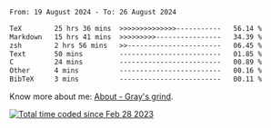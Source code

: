 <!--START_SECTION:waka-->

```txt
From: 19 August 2024 - To: 26 August 2024

TeX        25 hrs 36 mins  >>>>>>>>>>>>>>-----------   56.14 %
Markdown   15 hrs 41 mins  >>>>>>>>>----------------   34.39 %
zsh        2 hrs 56 mins   >>-----------------------   06.45 %
Text       50 mins         -------------------------   01.85 %
C          24 mins         -------------------------   00.89 %
Other      4 mins          -------------------------   00.16 %
BibTeX     3 mins          -------------------------   00.11 %
```

<!--END_SECTION:waka-->

<!-- [![grayxu's github stats](https://github-readme-stats.vercel.app/api?username=grayxu&count_private=true&show_icons=true)](https://github.com/grayxu) -->

Know more about me: [About - Gray's grind](https://www.grayxu.cn/).
<p align="left">
  <a href="https://wakatime.com/@c69eb31e-43a1-463f-8968-c3449e386f57"><img src="https://wakatime.com/badge/user/c69eb31e-43a1-463f-8968-c3449e386f57.svg" title="Total time coded since Feb 28 2023" /></a>
</p>

